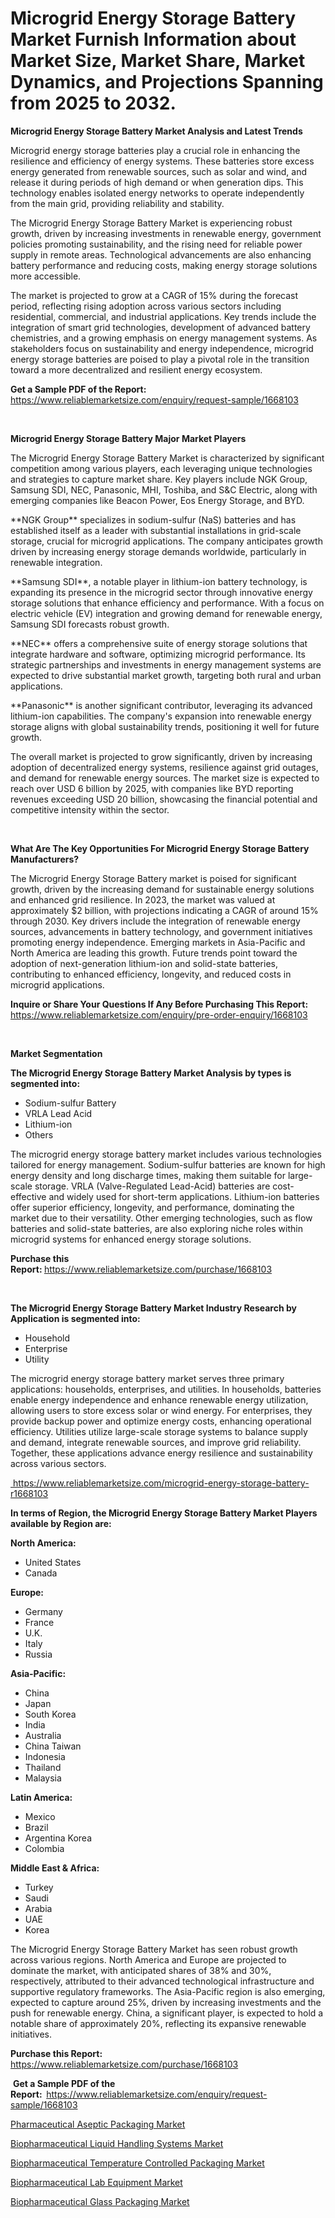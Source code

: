 <p><h1>Microgrid Energy Storage Battery Market Furnish Information about Market Size, Market Share, Market Dynamics, and Projections Spanning from 2025 to 2032.</h1></p><p><strong>Microgrid Energy Storage Battery Market Analysis and Latest Trends</strong></p>
<p><p>Microgrid energy storage batteries play a crucial role in enhancing the resilience and efficiency of energy systems. These batteries store excess energy generated from renewable sources, such as solar and wind, and release it during periods of high demand or when generation dips. This technology enables isolated energy networks to operate independently from the main grid, providing reliability and stability.</p><p>The Microgrid Energy Storage Battery Market is experiencing robust growth, driven by increasing investments in renewable energy, government policies promoting sustainability, and the rising need for reliable power supply in remote areas. Technological advancements are also enhancing battery performance and reducing costs, making energy storage solutions more accessible. </p><p>The market is projected to grow at a CAGR of 15% during the forecast period, reflecting rising adoption across various sectors including residential, commercial, and industrial applications. Key trends include the integration of smart grid technologies, development of advanced battery chemistries, and a growing emphasis on energy management systems. As stakeholders focus on sustainability and energy independence, microgrid energy storage batteries are poised to play a pivotal role in the transition toward a more decentralized and resilient energy ecosystem.</p></p>
<p><strong>Get a Sample PDF of the Report:&nbsp;</strong> <a href="https://www.reliablemarketsize.com/enquiry/request-sample/1668103?utm_campaign=1845&utm_medium=2&utm_source=Github&utm_content=ia&utm_term=08032025&utm_id=microgrid-energy-storage-battery">https://www.reliablemarketsize.com/enquiry/request-sample/1668103</a></p>
<p>&nbsp;</p>
<p><strong>Microgrid Energy Storage Battery Major Market Players</strong></p>
<p><p>The Microgrid Energy Storage Battery Market is characterized by significant competition among various players, each leveraging unique technologies and strategies to capture market share. Key players include NGK Group, Samsung SDI, NEC, Panasonic, MHI, Toshiba, and S&C Electric, along with emerging companies like Beacon Power, Eos Energy Storage, and BYD.</p><p>**NGK Group** specializes in sodium-sulfur (NaS) batteries and has established itself as a leader with substantial installations in grid-scale storage, crucial for microgrid applications. The company anticipates growth driven by increasing energy storage demands worldwide, particularly in renewable integration.</p><p>**Samsung SDI**, a notable player in lithium-ion battery technology, is expanding its presence in the microgrid sector through innovative energy storage solutions that enhance efficiency and performance. With a focus on electric vehicle (EV) integration and growing demand for renewable energy, Samsung SDI forecasts robust growth.</p><p>**NEC** offers a comprehensive suite of energy storage solutions that integrate hardware and software, optimizing microgrid performance. Its strategic partnerships and investments in energy management systems are expected to drive substantial market growth, targeting both rural and urban applications.</p><p>**Panasonic** is another significant contributor, leveraging its advanced lithium-ion capabilities. The company's expansion into renewable energy storage aligns with global sustainability trends, positioning it well for future growth.</p><p>The overall market is projected to grow significantly, driven by increasing adoption of decentralized energy systems, resilience against grid outages, and demand for renewable energy sources. The market size is expected to reach over USD 6 billion by 2025, with companies like BYD reporting revenues exceeding USD 20 billion, showcasing the financial potential and competitive intensity within the sector.</p></p>
<p>&nbsp;</p>
<p><strong>What Are The Key Opportunities For Microgrid Energy Storage Battery Manufacturers?</strong></p>
<p><p>The Microgrid Energy Storage Battery market is poised for significant growth, driven by the increasing demand for sustainable energy solutions and enhanced grid resilience. In 2023, the market was valued at approximately $2 billion, with projections indicating a CAGR of around 15% through 2030. Key drivers include the integration of renewable energy sources, advancements in battery technology, and government initiatives promoting energy independence. Emerging markets in Asia-Pacific and North America are leading this growth. Future trends point toward the adoption of next-generation lithium-ion and solid-state batteries, contributing to enhanced efficiency, longevity, and reduced costs in microgrid applications.</p></p>
<p><strong>Inquire or Share Your Questions If Any Before Purchasing This Report:</strong> <a href="https://www.reliablemarketsize.com/enquiry/pre-order-enquiry/1668103?utm_campaign=1845&utm_medium=2&utm_source=Github&utm_content=ia&utm_term=08032025&utm_id=microgrid-energy-storage-battery">https://www.reliablemarketsize.com/enquiry/pre-order-enquiry/1668103</a></p>
<p>&nbsp;</p>
<p><strong>Market Segmentation</strong></p>
<p><strong>The Microgrid Energy Storage Battery Market Analysis by types is segmented into:</strong></p>
<p><ul><li>Sodium-sulfur Battery</li><li>VRLA Lead Acid</li><li>Lithium-ion</li><li>Others</li></ul></p>
<p><p>The microgrid energy storage battery market includes various technologies tailored for energy management. Sodium-sulfur batteries are known for high energy density and long discharge times, making them suitable for large-scale storage. VRLA (Valve-Regulated Lead-Acid) batteries are cost-effective and widely used for short-term applications. Lithium-ion batteries offer superior efficiency, longevity, and performance, dominating the market due to their versatility. Other emerging technologies, such as flow batteries and solid-state batteries, are also exploring niche roles within microgrid systems for enhanced energy storage solutions.</p></p>
<p><strong>Purchase this Report:&nbsp;</strong><a href="https://www.reliablemarketsize.com/purchase/1668103?utm_campaign=1845&utm_medium=2&utm_source=Github&utm_content=ia&utm_term=08032025&utm_id=microgrid-energy-storage-battery">https://www.reliablemarketsize.com/purchase/1668103</a></p>
<p>&nbsp;</p>
<p><strong>The Microgrid Energy Storage Battery Market Industry Research by Application is segmented into:</strong></p>
<p><ul><li>Household</li><li>Enterprise</li><li>Utility</li></ul></p>
<p><p>The microgrid energy storage battery market serves three primary applications: households, enterprises, and utilities. In households, batteries enable energy independence and enhance renewable energy utilization, allowing users to store excess solar or wind energy. For enterprises, they provide backup power and optimize energy costs, enhancing operational efficiency. Utilities utilize large-scale storage systems to balance supply and demand, integrate renewable sources, and improve grid reliability. Together, these applications advance energy resilience and sustainability across various sectors.</p></p>
<p><a href="https://www.reliablemarketsize.com/microgrid-energy-storage-battery-r1668103?utm_campaign=1845&utm_medium=2&utm_source=Github&utm_content=ia&utm_term=08032025&utm_id=microgrid-energy-storage-battery">&nbsp;https://www.reliablemarketsize.com/microgrid-energy-storage-battery-r1668103</a></p>
<p><strong>In terms of Region, the Microgrid Energy Storage Battery Market Players available by Region are:</strong></p>
<p>
    <p> <strong> North America: </strong>
        <ul>
            <li>United States</li>
            <li>Canada</li>
        </ul>
        </p> 
    <p> <strong> Europe: </strong>
        <ul>
            <li>Germany</li>
            <li>France</li>
            <li>U.K.</li>
            <li>Italy</li>
            <li>Russia</li>
        </ul>
        </p> 
    <p> <strong> Asia-Pacific: </strong>
        <ul>
            <li>China</li>
            <li>Japan</li>
            <li>South Korea</li>
            <li>India</li>
            <li>Australia</li>
            <li>China Taiwan</li>
            <li>Indonesia</li>
            <li>Thailand</li>
            <li>Malaysia</li>
        </ul>
        </p> 
    <p> <strong> Latin America: </strong>
        <ul>
            <li>Mexico</li>
            <li>Brazil</li>
            <li>Argentina Korea</li>
            <li>Colombia</li>
        </ul>
        </p> 
    <p> <strong> Middle East & Africa: </strong>
        <ul>
            <li>Turkey</li>
            <li>Saudi</li>
            <li>Arabia</li>
            <li>UAE</li>
            <li>Korea</li>
        </ul>
    </p>
    </p>
<p><p>The Microgrid Energy Storage Battery Market has seen robust growth across various regions. North America and Europe are projected to dominate the market, with anticipated shares of 38% and 30%, respectively, attributed to their advanced technological infrastructure and supportive regulatory frameworks. The Asia-Pacific region is also emerging, expected to capture around 25%, driven by increasing investments and the push for renewable energy. China, a significant player, is expected to hold a notable share of approximately 20%, reflecting its expansive renewable initiatives.</p></p>
<p><strong>Purchase this Report: </strong><a href="https://www.reliablemarketsize.com/purchase/1668103?utm_campaign=1845&utm_medium=2&utm_source=Github&utm_content=ia&utm_term=08032025&utm_id=microgrid-energy-storage-battery">https://www.reliablemarketsize.com/purchase/1668103</a></p>
<p>&nbsp;<strong>Get a Sample PDF of the Report:&nbsp;&nbsp;</strong><a href="https://www.reliablemarketsize.com/enquiry/request-sample/1668103?utm_campaign=1845&utm_medium=2&utm_source=Github&utm_content=ia&utm_term=08032025&utm_id=microgrid-energy-storage-battery">https://www.reliablemarketsize.com/enquiry/request-sample/1668103</a></p>
<p><strong></strong></p>
<p><p><a href="https://github.com/papnider/Market-Research-Report-List-1/blob/main/pharmaceutical-aseptic-packaging-market.md?utm_campaign=1845&utm_medium=2&utm_source=Github&utm_content=ia&utm_term=08032025&utm_id=microgrid-energy-storage-battery">Pharmaceutical Aseptic Packaging Market</a></p><p><a href="https://github.com/dickstoscopg/Market-Research-Report-List-1/blob/main/biopharmaceutical-liquid-handling-systems-market.md?utm_campaign=1845&utm_medium=2&utm_source=Github&utm_content=ia&utm_term=08032025&utm_id=microgrid-energy-storage-battery">Biopharmaceutical Liquid Handling Systems Market</a></p><p><a href="https://github.com/foustzelmsdv/Market-Research-Report-List-1/blob/main/biopharmaceutical-temperature-controlled-packaging-market.md?utm_campaign=1845&utm_medium=2&utm_source=Github&utm_content=ia&utm_term=08032025&utm_id=microgrid-energy-storage-battery">Biopharmaceutical Temperature Controlled Packaging Market</a></p><p><a href="https://github.com/geresalgieaz/Market-Research-Report-List-1/blob/main/biopharmaceutical-lab-equipment-market.md?utm_campaign=1845&utm_medium=2&utm_source=Github&utm_content=ia&utm_term=08032025&utm_id=microgrid-energy-storage-battery">Biopharmaceutical Lab Equipment Market</a></p><p><a href="https://github.com/ceranamaduvq/Market-Research-Report-List-1/blob/main/biopharmaceutical-glass-packaging-market.md?utm_campaign=1845&utm_medium=2&utm_source=Github&utm_content=ia&utm_term=08032025&utm_id=microgrid-energy-storage-battery">Biopharmaceutical Glass Packaging Market</a></p></p>